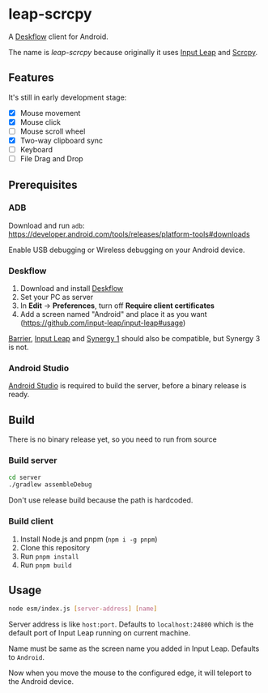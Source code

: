# leap-scrcpy

A [Deskflow](https://github.com/deskflow/deskflow) client for Android.

The name is _leap-scrcpy_ because originally it uses [Input Leap](https://github.com/input-leap/input-leap) and [Scrcpy](https://github.com/Genymobile/scrcpy).

## Features

It's still in early development stage:

- [x] Mouse movement
- [x] Mouse click
- [ ] Mouse scroll wheel
- [x] Two-way clipboard sync
- [ ] Keyboard
- [ ] File Drag and Drop

## Prerequisites

### ADB

Download and run `adb`: https://developer.android.com/tools/releases/platform-tools#downloads

Enable USB debugging or Wireless debugging on your Android device.

### Deskflow

1. Download and install [Deskflow](https://github.com/deskflow/deskflow)
2. Set your PC as server
3. In **Edit** -> **Preferences**, turn off **Require client certificates**
4. Add a screen named "Android" and place it as you want (https://github.com/input-leap/input-leap#usage)

[Barrier](https://github.com/debauchee/barrier), [Input Leap](https://github.com/input-leap/input-leap) and [Synergy 1](https://symless.com/synergy) should also be compatible, but Synergy 3 is not.

### Android Studio

[Android Studio](https://developer.android.com/studio) is required to build the server, before a binary release is ready.

## Build

There is no binary release yet, so you need to run from source

### Build server

```sh
cd server
./gradlew assembleDebug
```

Don't use release build because the path is hardcoded.

### Build client

1. Install Node.js and pnpm (`npm i -g pnpm`)
2. Clone this repository
3. Run `pnpm install`
4. Run `pnpm build`

## Usage

```sh
node esm/index.js [server-address] [name]
```

Server address is like `host:port`. Defaults to `localhost:24800` which is the default port of Input Leap running on current machine.

Name must be same as the screen name you added in Input Leap. Defaults to `Android`.

Now when you move the mouse to the configured edge, it will teleport to the Android device.
